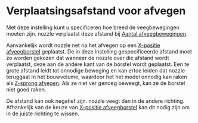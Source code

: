 Verplaatsingsafstand voor afvegen
====
Met deze instelling kunt u specificeren hoe breed de veegbewegingen moeten zijn. nozzle verplaatst deze afstand bij [Aantal afveegbewegingen](wipe_repeat_count.md).

Aanvankelijk wordt nozzle net na het afvegen op een [X-positie afveegborstel](wipe_brush_pos_x.md) geplaatst. De in deze instelling gespecificeerde afstand moet zo worden gekozen dat wanneer de nozzle over die afstand wordt verplaatst, deze aan de andere kant van de borstel wordt geplaatst. Een te grote afstand leidt tot onnodige beweging en kan ertoe leiden dat nozzle teruggaat in het bouwvolume, waardoor het het model onnodig kan raken als [Z-sprong afvegen](wipe_hop_enable.md). Als ze niet ver genoeg beweegt, kan ze de borstel niet goed raken.

De afstand kan ook negatief zijn. nozzle veegt dan in de andere richting. Afhankelijk van de keuze van [X-positie afveegborstel](wipe_brush_pos_x.md) kan dit nodig zijn om in de juiste richting te wissen.